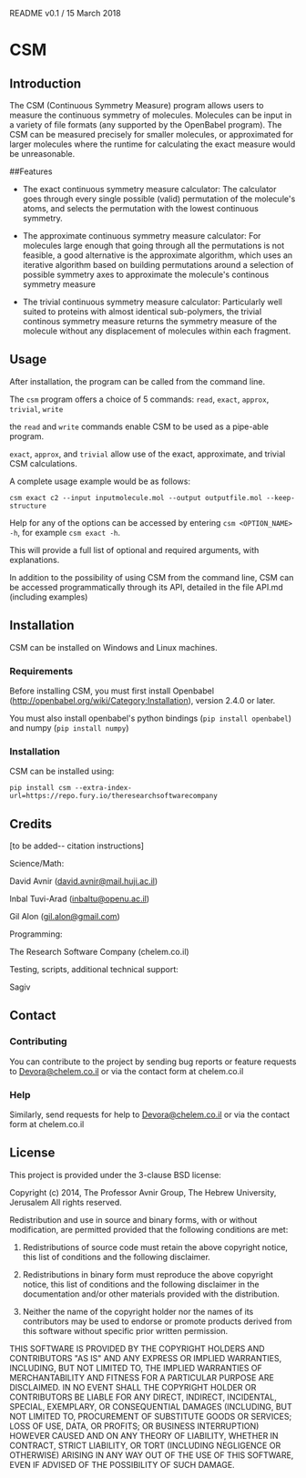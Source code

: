 README v0.1 / 15 March 2018

# CSM

## Introduction

The CSM (Continuous Symmetry Measure) program allows users to measure the continuous symmetry of molecules.
Molecules can be input in a variety of file formats (any supported by the OpenBabel program). The CSM can be measured
precisely for smaller molecules, or approximated for larger molecules where the runtime for calculating 
the exact measure would be unreasonable.

##Features

* The exact continuous symmetry measure calculator: The calculator goes through every single possible (valid) permutation
 of the molecule's atoms, and selects the permutation with the lowest continuous symmetry.
 
 * The approximate continuous symmetry measure calculator: For molecules large enough that going through all the permutations
 is not feasible, a good alternative is the approximate algorithm, which uses an iterative algorithm based on building
 permutations around a selection of possible symmetry axes to approximate the molecule's continous symmetry measure
 
 * The trivial continuous symmetry measure calculator: Particularly well suited to proteins with almost identical sub-polymers,
 the trivial continous symmetry measure returns the symmetry measure of the molecule without any displacement of molecules within
 each fragment.

## Usage

After installation, the program can be called from the command line. 

The `csm` program offers a choice of 5 commands: `read`, `exact`, `approx`,
`trivial`, `write`

the `read` and `write` commands enable CSM to be used as a pipe-able program.

`exact`, `approx`, and `trivial` allow use of the exact, approximate, and trivial CSM calculations.

A complete usage example would be as follows:

`csm exact c2 --input inputmolecule.mol --output outputfile.mol --keep-structure`

Help for any of the options can be accessed by entering `csm <OPTION_NAME> -h`, for example `csm exact -h`.

This will provide a full list of optional and required arguments, with explanations.

In addition to the possibility of using CSM from the command line, CSM can be accessed programmatically through its API, 
detailed in the file API.md (including examples)

## Installation

CSM can be installed on Windows and Linux machines.

### Requirements
Before installing CSM, you must first install Openbabel (http://openbabel.org/wiki/Category:Installation), 
version 2.4.0 or later.

You must also install openbabel's python bindings (`pip install openbabel`) and numpy (`pip install numpy`)

### Installation

CSM can be installed using:

`pip install csm --extra-index-url=https://repo.fury.io/theresearchsoftwarecompany`


## Credits

[to be added-- citation instructions]

Science/Math:

David Avnir (david.avnir@mail.huji.ac.il)

Inbal Tuvi-Arad (inbaltu@openu.ac.il)

Gil Alon (gil.alon@gmail.com)

Programming:

The Research Software Company (chelem.co.il)

Testing, scripts, additional technical support:

Sagiv

## Contact


### Contributing

You can contribute to the project by sending bug reports or feature requests to
Devora@chelem.co.il or via the contact form at chelem.co.il

### Help

Similarly, send requests for help to Devora@chelem.co.il or via the contact form at chelem.co.il

## License

This project is provided under the 3-clause BSD license:

Copyright (c) 2014, The Professor Avnir Group, The Hebrew University, Jerusalem
All rights reserved.

Redistribution and use in source and binary forms, with or without modification, are permitted provided that the following conditions are met:

1. Redistributions of source code must retain the above copyright notice, this list of conditions and the following disclaimer.

2. Redistributions in binary form must reproduce the above copyright notice, this list of conditions and the following disclaimer in the documentation and/or other materials provided with the distribution.

3. Neither the name of the copyright holder nor the names of its contributors may be used to endorse or promote products derived from this software without specific prior written permission.

THIS SOFTWARE IS PROVIDED BY THE COPYRIGHT HOLDERS AND CONTRIBUTORS "AS IS" AND ANY EXPRESS OR IMPLIED WARRANTIES, INCLUDING, BUT NOT LIMITED TO, 
THE IMPLIED WARRANTIES OF MERCHANTABILITY AND FITNESS FOR A PARTICULAR PURPOSE ARE DISCLAIMED. IN NO EVENT SHALL THE COPYRIGHT HOLDER OR CONTRIBUTORS BE LIABLE FOR ANY 
DIRECT, INDIRECT, INCIDENTAL, SPECIAL, EXEMPLARY, OR CONSEQUENTIAL DAMAGES 
(INCLUDING, BUT NOT LIMITED TO, PROCUREMENT OF SUBSTITUTE GOODS OR SERVICES; LOSS OF USE, DATA, OR PROFITS; OR BUSINESS INTERRUPTION) HOWEVER CAUSED AND ON ANY THEORY OF LIABILITY, 
WHETHER IN CONTRACT, STRICT LIABILITY, OR TORT (INCLUDING NEGLIGENCE OR OTHERWISE) ARISING IN ANY WAY OUT OF THE USE OF THIS SOFTWARE, EVEN IF ADVISED OF THE POSSIBILITY OF SUCH DAMAGE.